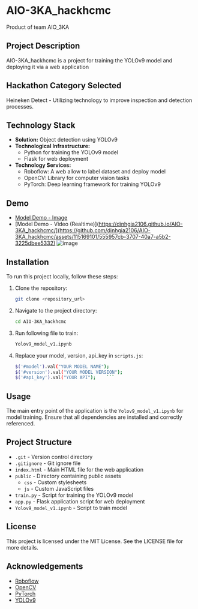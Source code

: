 # AIO-3KA_hackhcmc

Product of team AIO_3KA

## Project Description

AIO-3KA_hackhcmc is a project for training the YOLOv9 model and deploying it via a web application

## Hackathon Category Selected

Heineken Detect - Utilizing technology to improve inspection and detection processes.

## Technology Stack

- **Solution:** Object detection using YOLOv9
- **Technological Infrastructure:** 
  - Python for training the YOLOv9 model
  - Flask for web deployment
- **Technology Services:** 
  - Roboflow: A web allow to label dataset and deploy model
  - OpenCV: Library for computer vision tasks
  - PyTorch: Deep learning framework for training YOLOv9

## Demo
- [Model Demo - Image](https://dinhgia2106.github.io/AIO-3KA_hackhcmc/)
- [Model Demo - Video (Realtime)](https://dinhgia2106.github.io/AIO-3KA_hackhcmc/](https://github.com/dinhgia2106/AIO-3KA_hackhcmc/assets/115169101/555957cb-3707-40a7-a5b2-3225dbee5332)
<space><space>
  ![image](https://github.com/dinhgia2106/AIO-3KA_hackhcmc/assets/115169101/555957cb-3707-40a7-a5b2-3225dbee5332)


## Installation

To run this project locally, follow these steps:

1. Clone the repository:
    ```bash
    git clone <repository_url>
    ```
2. Navigate to the project directory:
    ```bash
    cd AIO-3KA_hackhcmc
    ```
3. Run following file to train:
    ```bash
    Yolov9_model_v1.ipynb
    ```
4. Replace your model, version, api_key in ```scripts.js```:
    ```bash
    $('#model').val("YOUR MODEL NAME");
    $('#version').val("YOUR MODEL VERSION");
    $('#api_key').val("YOUR API");    ```

## Usage

The main entry point of the application is the `Yolov9_model_v1.ipynb` for model training. Ensure that all dependencies are installed and correctly referenced.

## Project Structure

- `.git` - Version control directory
- `.gitignore` - Git ignore file
- `index.html` - Main HTML file for the web application
- `public` - Directory containing public assets
  - `css` - Custom stylesheets
  - `js` - Custom JavaScript files
- `train.py` - Script for training the YOLOv9 model
- `app.py` - Flask application script for web deployment
- `Yolov9_model_v1.ipynb` - Script to train model

## License

This project is licensed under the MIT License. See the LICENSE file for more details.

## Acknowledgements

- [Roboflow](https://roboflow.com/)
- [OpenCV](https://opencv.org/)
- [PyTorch](https://pytorch.org/)
- [YOLOv9](https://github.com/SkalskiP/yolov9.git)
